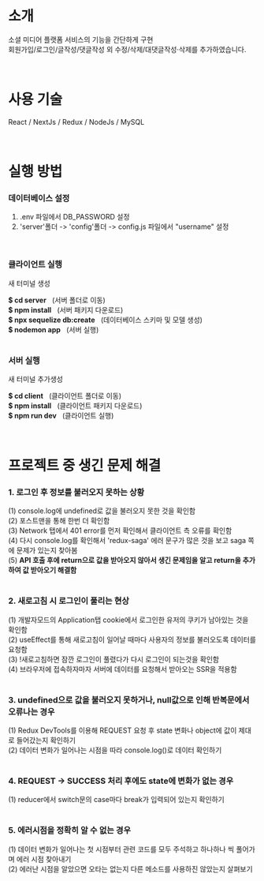 # 소개
소셜 미디어 플랫폼 서비스의 기능을 간단하게 구현<br/>
회원가입/로그인/글작성/댓글작성 외 수정/삭제/대댓글작성·삭제를 추가하였습니다.

<br/>

# 사용 기술
React / NextJs / Redux / NodeJs / MySQL

<br/>

# 실행 방법
### 데이터베이스 설정
1. .env 파일에서 DB_PASSWORD 설정
2. 'server'폴더 -> 'config'폴더 -> config.js 파일에서 "username" 설정
<br/>

### 클라이언트 실행
새 터미널 생성 <br/>

**$ cd server** &nbsp; (서버 폴더로 이동) <br/>
**$ npm install** &nbsp; (서버 패키지 다운로드) <br/>
**$ npx sequelize db:create** &nbsp; (데이터베이스 스키마 및 모델 생성) <br/>
**$ nodemon app** &nbsp; (서버 실행) <br/>
<br/>

### 서버 실행
새 터미널 추가생성 <br/>

**$ cd client** &nbsp; (클라이언트 폴더로 이동) <br/>
**$ npm install** &nbsp; (클라이언트 패키지 다운로드) <br/> 
**$ npm run dev** &nbsp; (클라이언트 실행) <br/>

<br/>

# 프로젝트 중 생긴 문제 해결
### 1. 로그인 후 정보를 불러오지 못하는 상황
  (1) console.log에 undefined로 값을 불러오지 못한 것을 확인함 <br/>
  (2) 포스트맨을 통해 한번 더 확인함 <br/>
  (3) Network 탭에서 401 error를 먼저 확인해서 클라이언트 측 오류를 확인함 <br/>
  (4) 다시 console.log를 확인해서 'redux-saga' 에러 문구가 많은 것을 보고 saga 쪽에 문제가 있는지 찾아봄 <br/>
  (5) **API 호출 후에 return으로 값을 받아오지 않아서 생긴 문제임을 알고 return을 추가하여 값 받아오기 해결함** <br/>
<br/>

### 2. 새로고침 시 로그인이 풀리는 현상
  (1) 개발자모드의 Application탭 cookie에서 로그인한 유저의 쿠키가 남아있는 것을 확인함 <br/>
  (2) useEffect를 통해 새로고침이 일어날 때마다 사용자의 정보를 불러오도록 데이터를 요청함 <br/>
  (3) !새로고침하면 잠깐 로그인이 풀렸다가 다시 로그인이 되는것을 확인함 <br/>
  (4) 브라우저에 접속하자마자 서버에 데이터를 요청해서 받아오는 SSR을 적용함 <br/>
<br/>

### 3. undefined으로 값을 불러오지 못하거나, null값으로 인해 반복문에서 오류나는 경우
  (1) Redux DevTools를 이용해 REQUEST 요청 후 state 변화나 object에 값이 제대로 들어갔는지 확인하기 <br/> 
  (2) 데이터 변화가 일어나는 시점을 따라 console.log()로 데이터 확인하기 <br/>
<br/>

### 4. REQUEST -> SUCCESS 처리 후에도 state에 변화가 없는 경우 <br/>
  (1) reducer에서 switch문의 case마다 break가 입력되어 있는지 확인하기 <br/>
<br/>
 
### 5. 에러시점을 정확히 알 수 없는 경우
  (1) 데이터 변화가 일어나는 첫 시점부터 관련 코드를 모두 주석하고 하나하나 씩 풀어가며 에러 시점 찾아내기 <br/>
  (2) 에러난 시점을 알았으면 오타는 없는지 다른 메소드를 사용하진 않았는지 살펴보기 <br/>
